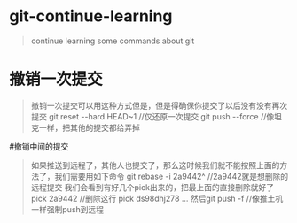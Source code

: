 # git-continue-learning
>continue learning some commands about git

# 撤销一次提交
>撤销一次提交可以用这种方式但是，但是得确保你提交了以后没有没有再次提交
 git reset --hard HEAD~1 //仅还原一次提交
 git push --force //像坦克一样，把其他的提交都给弄掉


#撤销中间的提交
> 如果推送到远程了，其他人也提交了，那么这时候我们就不能按照上面的方法了，我们需要用如下命令
  git rebase -i 2a9442^ //2a9442就是想删除的远程提交
  我们会看到有好几个pick出来的，把最上面的直接删除就好了
  pick 2a9442 //删除这行
  pick ds98dhj278
  ...
  然后git push -f //像推土机一样强制push到远程


